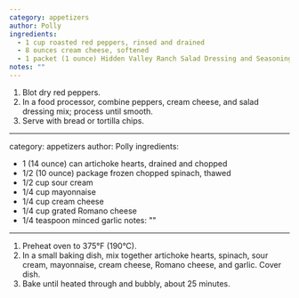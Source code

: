 ```yaml
---
category: appetizers
author: Polly
ingredients:
  - 1 cup roasted red peppers, rinsed and drained
  - 8 ounces cream cheese, softened
  - 1 packet (1 ounce) Hidden Valley Ranch Salad Dressing and Seasoning Mix
notes: ""
---
```


1. Blot dry red peppers.
2. In a food processor, combine peppers, cream cheese, and salad dressing mix; process until smooth.
3. Serve with bread or tortilla chips.

---
category: appetizers
author: Polly
ingredients:
  - 1 (14 ounce) can artichoke hearts, drained and chopped
  - 1/2 (10 ounce) package frozen chopped spinach, thawed
  - 1/2 cup sour cream
  - 1/4 cup mayonnaise
  - 1/4 cup cream cheese
  - 1/4 cup grated Romano cheese
  - 1/4 teaspoon minced garlic
notes: ""
---

1. Preheat oven to 375°F (190°C).
2. In a small baking dish, mix together artichoke hearts, spinach, sour cream, mayonnaise, cream cheese, Romano cheese, and garlic. Cover dish.
3. Bake until heated through and bubbly, about 25 minutes.
